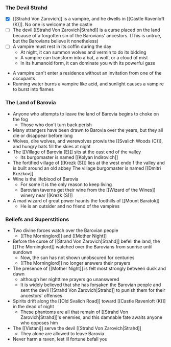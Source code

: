 ### The Devil Strahd
- [x] [[Strahd Von Zarovich]] is a vampire, and he dwells in [[Castle Ravenloft (K)]]. No one is welcome at the castle
- [ ] The devil [[Strahd Von Zarovich|Strahd]] is a curse placed on the land because of a forgotten sin of the Barovians' ancestors. (This is untrue, but the Barovians believe it nonetheless)
- [ ] A vampire must rest in its coffin during the day
	- At night, it can summon wolves and vermin to do its bidding
	- A vampire can transform into a bat, a wolf, or a cloud of mist
	- In its humanoid form, it can dominate you with its powerful gaze
- A vampire can't enter a residence without an invitation from one of the occupants
- Running water burns a vampire like acid, and sunlight causes a vampire to burst into flames

### The Land of Barovia
- Anyone who attempts to leave the land of Barovia begins to choke on the fog
	- Those who don't turn back perish
- Many strangers have been drawn to Barovia over the years, but they all die or disappear before long
- Wolves, dire wolves, and werewolves prowls the [[Svalich Woods (C)]], and hungry bats fill the skies at night
- The [[Village of Barovia (E)]] sits at the east end of the valley
	- Its burgomaster is named [[Kolyan Indirovich]]
- The fortified village of [[Krezk (S)]] lies at the west endo f the valley and is built around an old abbey
	 The village burgomaster is named [[Dmitri Krezkov]]
- Wine is the lifeblood of Barovia
	- For some it is the only reason to keep living
	- Barovian taverns get their wine from the [[Wizard of the Wines]] winery near [[Krezk (S)]]
- A mad wizard of great power haunts the foothills of [[Mount Baratok]]
	- He is an outsider and no friend of the vampires

### Beliefs and Superstitions
- Two divine forces watch over the Barovian people
	- [[The Morninglord]] and [[Mother Night]]
- Before the curse of [[Strahd Von Zarovich|Strahd]] befell the land, the [[The Morninglord]] watched over the Barovians from sunrise until sundown
	- Now, the sun has not shown unobscured for centuries
	- [[The Morninglord]] no longer answers their prayers
- The presence of [[Mother Night]] is felt most strongly between dusk and dawn
	- although her nighttime prayers go unanswered
	- It is widely believed that she has forsaken  the Barovian people and sent the devil [[Strahd Von Zarovich|Strahd]] to punish them for their ancestors' offenses
- Spirits drift along the [[Old Svalich Road]] toward [[Castle Ravenloft (K)]] in the dead of night
	- These phantoms are all that remain of [[Strahd Von Zarovich|Strahd]]'s enemies, and this damnable fate awaits anyone who opposes him
- The [[Vistani]] serve the devil [[Strahd Von Zarovich|Strahd]]
	- They alone are allowed to leave Barovia
- Never harm a raven, lest ill fortune befall you

